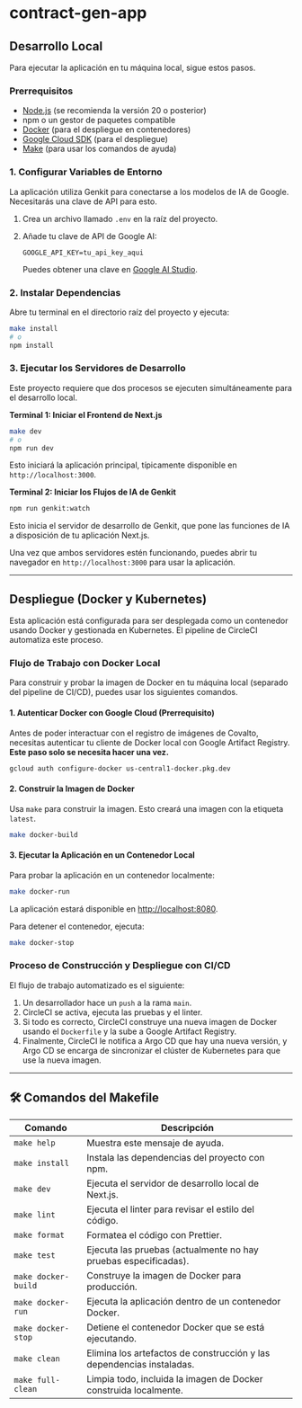# contract-gen-app

## Desarrollo Local

Para ejecutar la aplicación en tu máquina local, sigue estos pasos.

### Prerrequisitos

- [Node.js](https://nodejs.org/) (se recomienda la versión 20 o posterior)
- npm o un gestor de paquetes compatible
- [Docker](https://www.docker.com/get-started) (para el despliegue en contenedores)
- [Google Cloud SDK](https://cloud.google.com/sdk/docs/install) (para el despliegue)
- [Make](https://www.gnu.org/software/make/) (para usar los comandos de ayuda)

### 1. Configurar Variables de Entorno

La aplicación utiliza Genkit para conectarse a los modelos de IA de Google. Necesitarás una clave de API para esto.

1. Crea un archivo llamado `.env` en la raíz del proyecto.
2. Añade tu clave de API de Google AI:

   ```
   GOOGLE_API_KEY=tu_api_key_aqui
   ```

   Puedes obtener una clave en [Google AI Studio](https://aistudio.google.com/app/apikey).

### 2. Instalar Dependencias

Abre tu terminal en el directorio raíz del proyecto y ejecuta:

```bash
make install
# o
npm install
```

### 3. Ejecutar los Servidores de Desarrollo

Este proyecto requiere que dos procesos se ejecuten simultáneamente para el desarrollo local.

**Terminal 1: Iniciar el Frontend de Next.js**

```bash
make dev
# o
npm run dev
```

Esto iniciará la aplicación principal, típicamente disponible en `http://localhost:3000`.

**Terminal 2: Iniciar los Flujos de IA de Genkit**

```bash
npm run genkit:watch
```

Esto inicia el servidor de desarrollo de Genkit, que pone las funciones de IA a disposición de tu aplicación Next.js.

Una vez que ambos servidores estén funcionando, puedes abrir tu navegador en `http://localhost:3000` para usar la aplicación.

---

## Despliegue (Docker y Kubernetes)

Esta aplicación está configurada para ser desplegada como un contenedor usando Docker y gestionada en Kubernetes. El pipeline de CircleCI automatiza este proceso.

### Flujo de Trabajo con Docker Local

Para construir y probar la imagen de Docker en tu máquina local (separado del pipeline de CI/CD), puedes usar los siguientes comandos.

#### 1. Autenticar Docker con Google Cloud (Prerrequisito)

Antes de poder interactuar con el registro de imágenes de Covalto, necesitas autenticar tu cliente de Docker local con Google Artifact Registry. **Este paso solo se necesita hacer una vez.**

```bash
gcloud auth configure-docker us-central1-docker.pkg.dev
```

#### 2. Construir la Imagen de Docker

Usa `make` para construir la imagen. Esto creará una imagen con la etiqueta `latest`.

```bash
make docker-build
```

#### 3. Ejecutar la Aplicación en un Contenedor Local

Para probar la aplicación en un contenedor localmente:

```bash
make docker-run
```

La aplicación estará disponible en [http://localhost:8080](http://localhost:8080).

Para detener el contenedor, ejecuta:

```bash
make docker-stop
```

### Proceso de Construcción y Despliegue con CI/CD

El flujo de trabajo automatizado es el siguiente:

1. Un desarrollador hace un `push` a la rama `main`.
2. CircleCI se activa, ejecuta las pruebas y el linter.
3. Si todo es correcto, CircleCI construye una nueva imagen de Docker usando el `Dockerfile` y la sube a Google Artifact Registry.
4. Finalmente, CircleCI le notifica a Argo CD que hay una nueva versión, y Argo CD se encarga de sincronizar el clúster de Kubernetes para que use la nueva imagen.

---

## 🛠️ Comandos del Makefile

| Comando               | Descripción                                                           |
| --------------------- | ---------------------------------------------------------------------- |
| `make help`         | Muestra este mensaje de ayuda.                                         |
| `make install`      | Instala las dependencias del proyecto con npm.                         |
| `make dev`          | Ejecuta el servidor de desarrollo local de Next.js.                    |
| `make lint`         | Ejecuta el linter para revisar el estilo del código.                  |
| `make format`       | Formatea el código con Prettier.                                      |
| `make test`         | Ejecuta las pruebas (actualmente no hay pruebas especificadas).        |
| `make docker-build` | Construye la imagen de Docker para producción.                        |
| `make docker-run`   | Ejecuta la aplicación dentro de un contenedor Docker.                 |
| `make docker-stop`  | Detiene el contenedor Docker que se está ejecutando.                  |
| `make clean`        | Elimina los artefactos de construcción y las dependencias instaladas. |
| `make full-clean`   | Limpia todo, incluida la imagen de Docker construida localmente.       |
